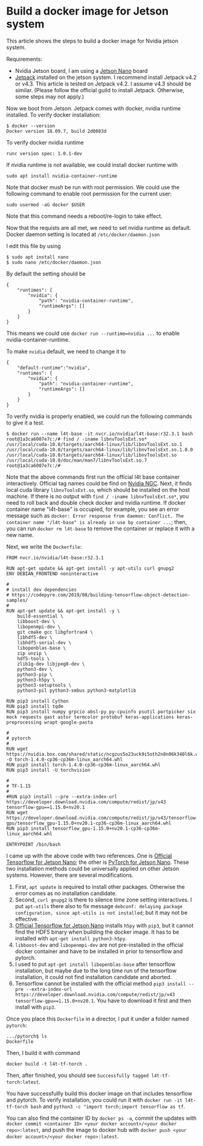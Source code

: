 # Build a docker image for Jetson system

This article shows the steps to build a docker image for Nvidia jetson system.

Requirements:
- Nvidia Jetson board, I am using a [Jetson Nano](https://developer.nvidia.com/buy-jetson?product=jetson_nano&location=US) board
- [Jetpack](https://developer.nvidia.com/embedded/jetpack) installed on the jetson system. I recommend install Jetpack v4.2 or v4.3. This article is tested on Jetpack v4.2. I assume v4.3 should be similar. (Please follow the official guild to install Jetpack. Otherwise, some steps may not apply.)

Now we boot from Jetson. Jetpack comes with docker, nvidia runtime installed. To verify docker installation:
```
$ docker --version
Docker version 18.09.7, build 2d0083d
```

To verify docker nvidia runtime

```$ nvidia-container-runtime --version
runc version spec: 1.0.1-dev
```

If nvidia runtime is not available, we could install docker runtime with

```
sudo apt install nvidia-container-runtime
```
Note that docker mush be run with root permission.
We could use the following command to enable root permission for the current user:
```
sudo usermod -aG docker $USER
```
Note that this command needs a reboot/re-login to take effect.

Now that the requists are all met, we need to set nvidia runtime as default.
Docker daemon setting is located at ```/etc/docker/daemon.json```

I edit this file by using 
```
$ sudo apt install nano
$ sudo nano /etc/docker/daemon.json
```

By default the setting should be

```
{
    "runtimes": {
        "nvidia": {
            "path": "nvidia-container-runtime",
            "runtimeArgs": []
        }
    }
}
```
This means we could use ```docker run --runtime=nvidia ...``` to enable nvidia-container-runtime.

To make ```nvidia``` default, we need to change it to

```
{
    "default-runtime":"nvidia",
    "runtimes": {
        "nvidia": {
            "path": "nvidia-container-runtime",
            "runtimeArgs": []
        }
    }
}
```

To verify nvidia is properly enabled, we could run the following commands to give it a test.

```
$ docker run --name l4t-base -it nvcr.io/nvidia/l4t-base:r32.3.1 bash
root@1a3ca6007e7c:/# find / -iname libnvToolsExt.so*
/usr/local/cuda-10.0/targets/aarch64-linux/lib/libnvToolsExt.so.1
/usr/local/cuda-10.0/targets/aarch64-linux/lib/libnvToolsExt.so.1.0.0
/usr/local/cuda-10.0/targets/aarch64-linux/lib/libnvToolsExt.so
/usr/local/cuda-10.0/doc/man/man7/libnvToolsExt.so.7
root@1a3ca6007e7c:/#
```

Note that the above commands first run the official l4t base container interactively. Official tag names could be find on [Nvidia NGC](https://ngc.nvidia.com/catalog/containers/nvidia:l4t-base).
Next, it finds local cuda library ```libnvToolsExt.so```, which should be installed on the host machine. If there is no output with ```find / -iname libnvToolsExt.so*```, you need to roll back and double check docker and nvidia runtime. If docker container name "l4t-base" is occupied, for example, you see an error message such as ```docker: Error response from daemon: Conflict. The container name "/l4t-base" is already in use by container ...```; then, you can run ```docker rm l4t-base``` to remove the container or replace it with a new name.

Next, we write the ```Dockerfile```:
```
FROM nvcr.io/nvidia/l4t-base:r32.3.1

RUN apt-get update && apt-get install -y apt-utils curl gnupg2
ENV DEBIAN_FRONTEND noninteractive

#
# install dev dependencies
# https://codepyre.com/2019/08/building-tensorflow-object-detection-samples/
#
RUN apt-get update && apt-get install -y \
    build-essential \
    libboost-dev \
    libopenmpi-dev \
    git cmake gcc libgfortran4 \
    libhdf5-dev \
    libhdf5-serial-dev \
    libopenblas-base \
    zip unzip \
    hdf5-tools \
    zlib1g-dev libjpeg8-dev \
    python3-dev \
    python3-pip \
    python3-h5py \
    python3-setuptools \
    python3-pil python3-smbus python3-matplotlib

RUN pip3 install Cython
RUN pip3 install tqdm
RUN pip3 install numpy grpcio absl-py py-cpuinfo psutil portpicker six mock requests gast astor termcolor protobuf keras-applications keras-preprocessing wrapt google-pasta

#
# pytorch
#
RUN wget https://nvidia.box.com/shared/static/ncgzus5o23uck9i5oth2n8n06k340l6k.whl -O torch-1.4.0-cp36-cp36m-linux_aarch64.whl
RUN pip3 install torch-1.4.0-cp36-cp36m-linux_aarch64.whl
RUN pip3 install -U torchvision

#
# TF-1.15
#
#RUN pip3 install --pre --extra-index-url https://developer.download.nvidia.com/compute/redist/jp/v43 tensorflow-gpu==1.15.0+nv20.1
RUN wget https://developer.download.nvidia.com/compute/redist/jp/v43/tensorflow-gpu/tensorflow_gpu-1.15.0+nv20.1-cp36-cp36m-linux_aarch64.whl
RUN pip3 install tensorflow_gpu-1.15.0+nv20.1-cp36-cp36m-linux_aarch64.whl

ENTRYPOINT /bin/bash
```

I came up with the above code with two references. One is [Official Tensorflow for Jetson Nano](https://devtalk.nvidia.com/default/topic/1048776/jetson-nano/official-tensorflow-for-jetson-nano-/); the other is [PyTorch for Jetson Nano](https://devtalk.nvidia.com/default/topic/1049071/jetson-nano/pytorch-for-jetson-nano-version-1-4-0-now-available/). These two installation methods could be universally applied on other Jetson systems. However, there are several modifications.
1. First, ```apt update``` is required to install other packages. Otherwise the error comes as no installation candidate.
2. Second, ```curl gnupg2``` is there to silence time zone setting interactives. I put ```apt-utils``` there also to fix message ```debconf: delaying package configuration, since apt-utils is not installed```; but it may not be effective.
3. [Official Tensorflow for Jetson Nano](https://devtalk.nvidia.com/default/topic/1048776/jetson-nano/official-tensorflow-for-jetson-nano-/) installs ```h5py``` with ```pip3```, but it cannot find the HDF5 binary when building the docker image. It has to be installed with ```apt-get install python3-h5py```.
4. ```libboost-dev``` and ```libopenmpi-dev``` are not pre-installed in the official docker container and have to be installed in prior to tensorflow and pytorch.
5. I used to put ```apt-get install libopenblas-base``` after tensorflow installation, but maybe due to the long time run of the tensorflow installation, it could not find installation candidate and aborted.
6. Tensorflow cannot be installed with the official method ```pip3 install --pre --extra-index-url https://developer.download.nvidia.com/compute/redist/jp/v43 tensorflow-gpu==1.15.0+nv20.1```. You have to download it first and then install with ```pip3```.

Once you place this ```Dockerfile``` in a director, I put it under a folder named ```pytorch```:
```
.../pytorch$ ls
Dockerfile
```
Then, I build it with command
```
docker build -t l4t-tf-torch .
```

Then, after finished, you should see ```Successfully tagged l4t-tf-torch:latest```.

You have successfullly build this docker image on that includes tensorflow and pytorch.
To verify installation, you could run it with ```docker run -it l4t-tf-torch bash``` and ```python3 -c "import torch;import tensorflow as tf```.

You can also find the container ID by ```docker ps -a```, commit the updates with ```docker commit <container ID> <your docker account>/<your docker repo>:latest```, and push the image to docker hub with ```docker push <your docker account>/<your docker repo>:latest```.